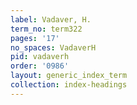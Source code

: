 ```yaml
---
label: Vadaver, H.
term_no: term322
pages: '17'
no_spaces: VadaverH
pid: vadaverh
order: '0986'
layout: generic_index_term
collection: index-headings
---
```

